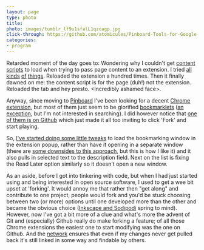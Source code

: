 ```yaml
---
layout: page
type: photo
title: 
photo: images/tumblr_lf9u1sfalL1qzcagp.jpg
click-through: https://github.com/atomicules/Pinboard-Tools-for-Google-Chrome
categories: 
- program
---
```

Retarded moment of the day goes to: Wondering why I couldn't get [content scripts](http://code.google.com/chrome/extensions/content_scripts.html) to load when trying to pass page content to an extension. I tried [all](http://code.google.com/chrome/extensions/messaging.html) [kinds](http://groups.google.com/group/chromium-extensions/browse_thread/thread/eab847f0a32ec25c/61ef3f54ca14c98c?pli=1) [of](http://stackoverflow.com/questions/1964225/accessing-current-tab-dom-object-from-popup-html) [things](http://stackoverflow.com/questions/2914973/how-to-grab-data-from-webpage-in-chrome-and-output-into-chrome-extension-popup). Reloaded the extension a hundred times. Then it finally dawned on me: the content script is for the page (duh!) not the extension. Reloaded the tab and hey presto. &lt;Incredibly ashamed face&gt;.

Anyway, since moving to [Pinboard](http://pinboard.in) I've been looking for a decent [Chrome extension](http://pinboard.in/resources/#chrome), but most of them just seem to be glorified [bookmarklets](http://pinboard.in/howto/#saving) ([an exception](https://chrome.google.com/extensions/detail/nfccdohlgojifgadgnbjoejdfaalaehn), but I'm not interested in searching). I did however notice that [one of them is on Github](https://github.com/jonnablaze/Pinboard-Tools-for-Google-Chrome) which just made it all too inviting to click 'Fork' and start playing.

So, [I've started doing some little tweaks](https://github.com/atomicules/Pinboard-Tools-for-Google-Chrome) to load the bookmarking window in the extension popup, rather than have it opening in a separate window (there are [some downsides to this approach](https://github.com/atomicules/Pinboard-Tools-for-Google-Chrome/commit/7222e1ebc49773f56fa7b0230835636ef949b74e), but this is how I like it) and it also pulls in selected text to the description field. Next on the list is fixing the Read Later option similarly so it doesn't open a new window.

As an aside, before I got into tinkering with code, but when I had just started using and being interested in open source software, I used to get a wee bit upset at 'forking'. It would annoy me that rather then "get along" and contribute to one project, people would fork and you'd be stuck choosing between two (or more) options until one developed more than the other and became the obvious choice ([Inkscape and Sodipodi](http://wiki.inkscape.org/wiki/index.php/FAQ#How_did_Inkscape_start.3F) spring to mind). However, now I've got a bit more of a clue and what's more the advent of Git and (especially) Github really do make forking a feature; of all those Chrome extensions the easiest one to start modifying was the one on Github. And the [network](https://github.com/jonnablaze/Pinboard-Tools-for-Google-Chrome/network) ensures that even if my changes never get pulled back it's still linked in some way and findable by others.
